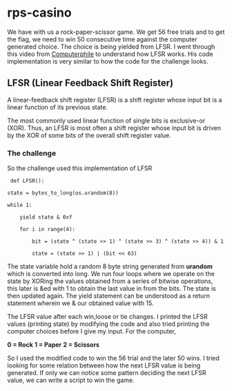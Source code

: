 # rps-casino

We have with us a rock-paper-scissor game. We get 56 free trials and to get the flag, we need to win 50 consecutive time against the computer generated choice.
The choice is being yielded from LFSR.
I went through this video from [Computerphile](https://www.bing.com/ck/a?!&&p=518b014e9937ee54JmltdHM9MTcwNzY5NjAwMCZpZ3VpZD0zOTZmMjkxOC0zYjgxLTYwNWYtMDU1Yi0zZDE4M2E3NjYxYmUmaW5zaWQ9NTgzMg&ptn=3&ver=2&hsh=3&fclid=396f2918-3b81-605f-055b-3d183a7661be&u=a1L3ZpZGVvcy9yaXZlcnZpZXcvcmVsYXRlZHZpZGVvP3E9d2hhdCtpcytMRlNSJm1pZD02N0U5MjcyMzc1MjY0QURDQjA4NjY3RTkyNzIzNzUyNjRBRENCMDg2JkZPUk09VklSRQ&ntb=1)
to understand how LFSR works. His code implementation is very similar to how the code for the challenge looks.

## LFSR (Linear Feedback Shift Register)

A linear-feedback shift register (LFSR) is a shift register whose input bit is a linear function of its previous state.

The most commonly used linear function of single bits is exclusive-or (XOR). Thus, an LFSR is most often a shift register whose input bit is driven by the XOR of some bits of the overall shift register value.

### The challenge

So the challenge used this implementation of LFSR

     def LFSR():

	state = bytes_to_long(os.urandom(8))
 
	while 1:
 
		yield state & 0xf
  
		for i in range(4):
  
			bit = (state ^ (state >> 1) ^ (state >> 3) ^ (state >> 4)) & 1
   
			state = (state >> 1) | (bit << 63)
   
   
The state variable hold a random 8 byte string generated from **urandom** which is converted into long.
We run four loops where we operate on the state by XORing the values obtained from a series of bitwise operations, this later is &ed with 1 to obtain the last value in from the bits.
The state is then updated again.
The yield statement can be understood as a return statement wherein we & our obtained value with 15.

The LFSR value after each win,loose or tie changes. I printed the LFSR values (printing state) by modifying the code and also tried printing the computer choices before I give my input.
For the computer,

**0 = Rock** 
**1 = Paper** 
**2 = Scissors**

So I used the modified code to win the 56 trial and the later 50 wins. I tried looking for some relation between how the next LFSR value is being generated. If only we can notice some pattern deciding the next LFSR value, we can write a script to win the game.
   
